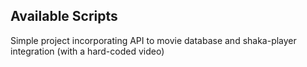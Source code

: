 
## Available Scripts

Simple project incorporating API to movie database and shaka-player integration (with a hard-coded video)

